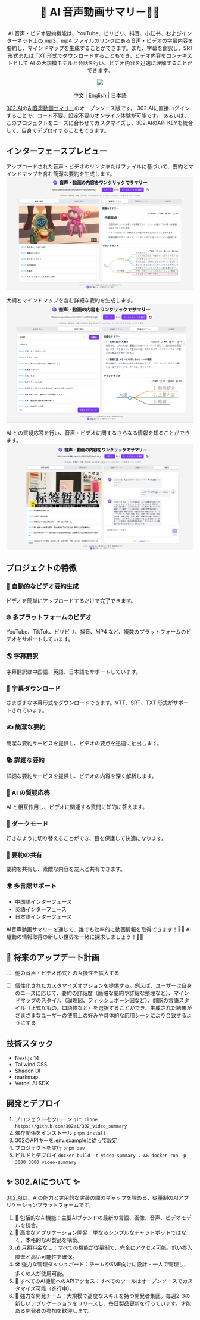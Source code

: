 # <p align="center">🎥 AI 音声動画サマリー🚀✨</p>

<p align="center">AI 音声・ビデオ要約機能は、YouTube、ビリビリ、抖音、小红书、およびインターネット上の mp3、mp4 ファイルのリンクにある音声・ビデオの字幕内容を要約し、マインドマップを生成することができます。また、字幕を翻訳し、SRT 形式または TXT 形式でダウンロードすることもでき、ビデオ内容をコンテキストとして AI の大規模モデルと会話を行い、ビデオ内容を迅速に理解することができます。</p>

<p align="center"><a href="https://302.ai/tools/word/" target="blank"><img src="https://file.302ai.cn/gpt/imgs/github/302_badge.png" /></a></p >

<p align="center"><a href="README zh.md">中文</a> | <a href="README.md">English</a> | <a href="README_ja.md">日本語</a></p>

[302.AI](https://302.ai)の[AI音声動画サマリー](https://302.ai/tools/videosum/)のオープンソース版です。
302.AIに直接ログインすることで、コード不要、設定不要のオンライン体験が可能です。
あるいは、このプロジェクトをニーズに合わせてカスタマイズし、302.AIのAPI KEYを統合して、自身でデプロイすることもできます。

## インターフェースプレビュー
アップロードされた音声・ビデオのリンクまたはファイルに基づいて、要約とマインドマップを含む簡潔な要約を生成します。
![界面预览](docs/视频摘要日1.png)    

大綱とマインドマップを含む詳細な要約を生成します。
![界面预览](docs/视频摘要日2.png)     

AI との質疑応答を行い、音声・ビデオに関するさらなる情報を知ることができます。
![界面预览](docs/视频摘要日3.png)

## プロジェクトの特徴
### 🎥 自動的なビデオ要約生成
ビデオを簡単にアップロードするだけで完了できます。
### 🌐 多プラットフォームのビデオ
YouTube、TikTok、ビリビリ、抖音、MP4 など、複数のプラットフォームのビデオをサポートしています。
### 🌎 字幕翻訳
字幕翻訳は中国語、英語、日本語をサポートしています。
### 📄 字幕ダウンロード
さまざまな字幕形式をダウンロードできます。VTT、SRT、TXT 形式がサポートされています。
### ✍️ 簡潔な要約
簡潔な要約サービスを提供し、ビデオの要点を迅速に抽出します。
### 📚 詳細な要約
詳細な要約サービスを提供し、ビデオの内容を深く解析します。
### 🤖 AI の質疑応答
AI と相互作用し、ビデオに関連する質問に知的に答えます。
### 🌙 ダークモード
好きなように切り替えることができ、目を保護して快適になります。
### 🔗 要約の共有
要約を共有し、素敵な内容を友人と共有できます。
### 🌍 多言語サポート
- 中国語インターフェース
- 英語インターフェース
- 日本語インターフェース


AI音声動画サマリーを通じて、誰でも効率的に動画情報を取得できます！🎉🎥 AI駆動の情報取得の新しい世界を一緒に探求しましょう！🌟🚀

## 🚩 将来のアップデート計画
- [ ] 他の音声・ビデオ形式との互換性を拡大する
- [ ] 個性化されたカスタマイズオプションを提供する。例えば、ユーザーは自身のニーズに応じて、要約の詳細度（簡略な要約や詳細な整理など）、マインドマップのスタイル（論理図、フィッシュボーン図など）、翻訳の言語スタイル（正式なもの、口語体など）を選択することができ、生成された結果がさまざまなユーザーの使用上の好みや具体的な応用シーンにより合致するようにする


## 技術スタック
- Next.js 14
- Tailwind CSS
- Shadcn UI
- markmap
- Vercel AI SDK

## 開発とデプロイ
1. プロジェクトをクローン `git clone https://github.com/302ai/302_video_summary`
2. 依存関係をインストール `pnpm install`
3. 302のAPIキーを.env.exampleに従って設定
4. プロジェクトを実行 `pnpm dev`
5. ビルドとデプロイ `docker build -t video-summary . && docker run -p 3000:3000 video-summary`


## ✨ 302.AIについて ✨
[302.AI](https://302.ai)は、AIの能力と実用的な実装の間のギャップを埋める、従量制のAIアプリケーションプラットフォームです。
1. 🧠 包括的なAI機能：主要AIブランドの最新の言語、画像、音声、ビデオモデルを統合。
2. 🚀 高度なアプリケーション開発：単なるシンプルなチャットボットではなく、本格的なAI製品を構築。
3. 💰 月額料金なし：すべての機能が従量制で、完全にアクセス可能。低い参入障壁と高い可能性を確保。
4. 🛠 強力な管理ダッシュボード：チームやSME向けに設計 - 一人で管理し、多くの人が使用可能。
5. 🔗 すべてのAI機能へのAPIアクセス：すべてのツールはオープンソースでカスタマイズ可能（進行中）。
6. 💪 強力な開発チーム：大規模で高度なスキルを持つ開発者集団。毎週2-3の新しいアプリケーションをリリースし、毎日製品更新を行っています。才能ある開発者の参加を歓迎します。
